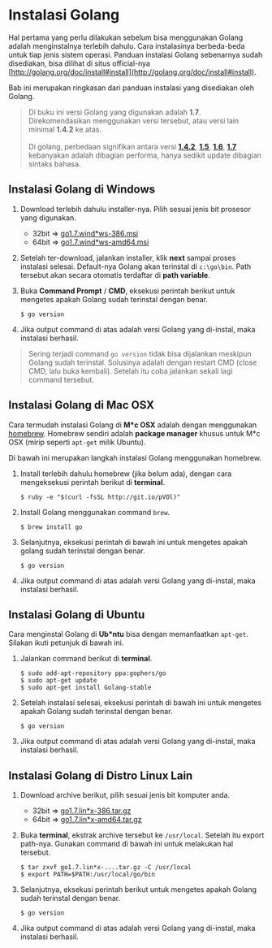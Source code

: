 # Instalasi Golang

Hal pertama yang perlu dilakukan sebelum bisa menggunakan Golang adalah menginstalnya terlebih dahulu. Cara instalasinya berbeda-beda untuk tiap jenis sistem operasi. Panduan instalasi Golang sebenarnya sudah disediakan, bisa dilihat di situs official-nya [http://golang.org/doc/install#install](http://golang.org/doc/install#install).

Bab ini merupakan ringkasan dari panduan instalasi yang disediakan oleh Golang.

> Di buku ini versi Golang yang digunakan adalah **1.7**. Direkomendasikan menggunakan versi tersebut, atau versi lain minimal **1.4.2** ke atas.<br /><br />Di golang, perbedaan signifikan antara versi [**1.4.2**](https://golang.org/doc/go1.4.2), [**1.5**](https://golang.org/doc/go1.5), [**1.6**](https://golang.org/doc/go1.6), [**1.7**](https://golang.org/doc/go1.7) kebanyakan adalah dibagian performa, hanya sedikit update dibagian sintaks bahasa.

## Instalasi Golang di Windows

 1. Download terlebih dahulu installer-nya. Pilih sesuai jenis bit prosesor yang digunakan.

    - 32bit => [go1.7.wind\*ws-386.msi](https://storage.googleapis.com/golang/go1.7.windows-386.msi)
    - 64bit => [go1.7.wind\*ws-amd64.msi](https://storage.googleapis.com/golang/go1.7.windows-amd64.msi)


 2. Setelah ter-download, jalankan installer, klik **next** sampai proses instalasi selesai. Default-nya Golang akan terinstal di `c:\go\bin`. Path tersebut akan secara otomatis terdaftar di **path variable**.

 3. Buka **Command Prompt** / **CMD**, eksekusi perintah berikut untuk mengetes apakah Golang sudah terinstal dengan benar.

    ```
    $ go version
    ```

 4. Jika output command di atas adalah versi Golang yang di-instal, maka instalasi berhasil.

> Sering terjadi command `go version` tidak bisa dijalankan meskipun Golang sudah terinstal. Solusinya adalah dengan restart CMD (close CMD, lalu buka kembali). Setelah itu coba jalankan sekali lagi command tersebut.

## Instalasi Golang di Mac OSX

Cara termudah instalasi Golang di **M\*c OSX** adalah dengan menggunakan [homebrew](http://brew.sh/). Homebrew sendiri adalah **package manager** khusus untuk M\*c OSX (mirip seperti `apt-get` milik Ubuntu).

Di bawah ini merupakan langkah instalasi Golang menggunakan homebrew.

 1. Install terlebih dahulu homebrew (jika belum ada), dengan cara mengeksekusi perintah berikut di **terminal**.

    ```
    $ ruby -e "$(curl -fsSL http://git.io/pVOl)"
    ```

 2. Install Golang menggunakan command `brew`.

    ```
    $ brew install go
    ```

 3. Selanjutnya, eksekusi perintah di bawah ini untuk mengetes apakah golang sudah terinstal dengan benar.

    ```
    $ go version
    ```

 4. Jika output command di atas adalah versi Golang yang di-instal, maka instalasi berhasil.

## Instalasi Golang di Ubuntu

Cara menginstal Golang di **Ub\*ntu** bisa dengan memanfaatkan `apt-get`. Silakan ikuti petunjuk di bawah ini.

 1. Jalankan command berikut di **terminal**.

    ```
    $ sudo add-apt-repository ppa:gophers/go
    $ sudo apt-get update
    $ sudo apt-get install Golang-stable
    ```

 2. Setelah instalasi selesai, eksekusi perintah di bawah ini untuk mengetes apakah Golang sudah terinstal dengan benar.

    ```
    $ go version
    ```

 3. Jika output command di atas adalah versi Golang yang di-instal, maka instalasi berhasil.

## Instalasi Golang di Distro Linux Lain

 1. Download archive berikut, pilih sesuai jenis bit komputer anda.

    - 32bit => [go1.7.lin\*x-386.tar.gz](https://storage.googleapis.com/golang/go1.7.linux-386.tar.gz)
    - 64bit => [go1.7.lin\*x-amd64.tar.gz](https://storage.googleapis.com/golang/go1.7.linux-amd64.tar.gz)


 2. Buka **terminal**, ekstrak archive tersebut ke `/usr/local`. Setelah itu export path-nya. Gunakan command di bawah ini untuk melakukan hal tersebut.

    ```
    $ tar zxvf go1.7.lin*x-....tar.gz -C /usr/local
    $ export PATH=$PATH:/usr/local/go/bin
    ```

 3. Selanjutnya, eksekusi perintah berikut untuk mengetes apakah Golang sudah terinstal dengan benar.

    ```
    $ go version
    ```

 4. Jika output command di atas adalah versi Golang yang di-instal, maka instalasi berhasil.
